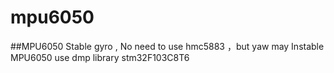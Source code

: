 # mpu6050
##MPU6050 
Stable gyro , No need to use hmc5883 ，but yaw may Instable
MPU6050 use dmp library
stm32F103C8T6 

